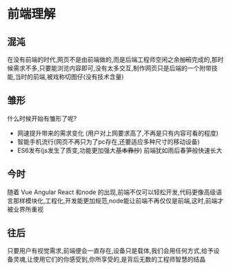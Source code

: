 # 前端理解

## 混沌
在没有前端的时代,网页不是由前端做的,而是后端工程师空闲之余~~加班~~完成的,那时候需求不多,只要能浏览内容即可,没有太多交互,制作网页只是后端的一个附带技能,当时的前端,被戏称切图仔(没有技术含量)

## 雏形
什么时候开始有雏形了呢?
* 网速提升带来的需求变化 (用户对上网要求高了,不再是只有内容可看的程度)
* 智能手机流行(网页不再只为了pc存在,还要适应多种尺寸的移动设备)
* ES6发布(js发生了质变,功能更加强大~~基本靠抄~~)
前端犹如雨后春笋般快速长大

## 今时
随着 Vue Angular React 和node 的出现,前端不仅可以轻松开发,代码更像高级语言那样模块化,工程化,开发能更加规范,node能让前端不再仅仅是前端,这时,前端才被业界所重视 

## 往后
只要用户有视觉需求,前端便会一直存在,设备只是载体,我们会用任何方式,给予设备灵魂,让使用它们的你感受到,你所享受的,是背后无数的工程师智慧的结晶